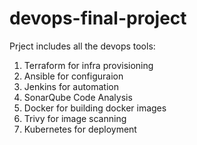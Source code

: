 # devops-final-project
Prject includes all the devops tools:
1. Terraform for infra provisioning
2. Ansible for configuraion
3. Jenkins for automation
4. SonarQube Code Analysis
5. Docker for building docker images
6. Trivy for image scanning
7. Kubernetes for deployment
